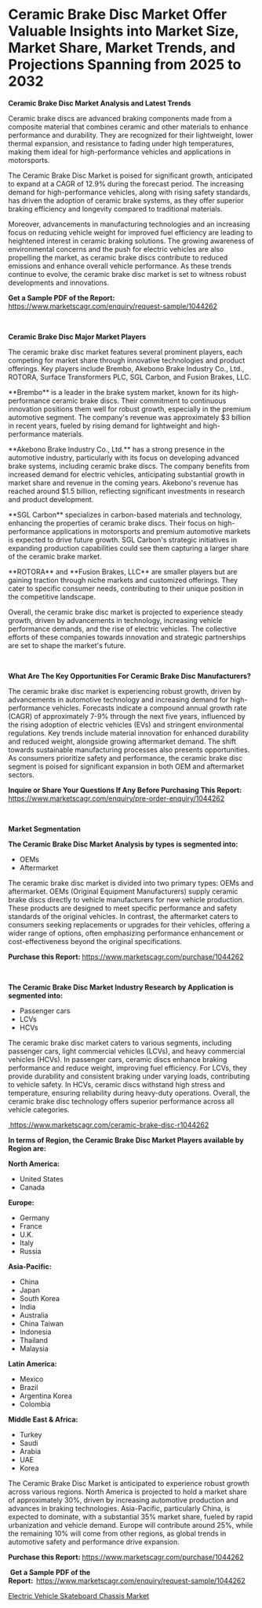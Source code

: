 <p><h1>Ceramic Brake Disc Market Offer Valuable Insights into Market Size, Market Share, Market Trends, and Projections Spanning from 2025 to 2032</h1></p><p><strong>Ceramic Brake Disc Market Analysis and Latest Trends</strong></p>
<p><p>Ceramic brake discs are advanced braking components made from a composite material that combines ceramic and other materials to enhance performance and durability. They are recognized for their lightweight, lower thermal expansion, and resistance to fading under high temperatures, making them ideal for high-performance vehicles and applications in motorsports.</p><p>The Ceramic Brake Disc Market is poised for significant growth, anticipated to expand at a CAGR of 12.9% during the forecast period. The increasing demand for high-performance vehicles, along with rising safety standards, has driven the adoption of ceramic brake systems, as they offer superior braking efficiency and longevity compared to traditional materials. </p><p>Moreover, advancements in manufacturing technologies and an increasing focus on reducing vehicle weight for improved fuel efficiency are leading to heightened interest in ceramic braking solutions. The growing awareness of environmental concerns and the push for electric vehicles are also propelling the market, as ceramic brake discs contribute to reduced emissions and enhance overall vehicle performance. As these trends continue to evolve, the ceramic brake disc market is set to witness robust developments and innovations.</p></p>
<p><strong>Get a Sample PDF of the Report:&nbsp;</strong> <a href="https://www.marketscagr.com/enquiry/request-sample/1044262?utm_campaign=2935&utm_medium=2&utm_source=Github&utm_content=ia&utm_term=30032025&utm_id=ceramic-brake-disc">https://www.marketscagr.com/enquiry/request-sample/1044262</a></p>
<p>&nbsp;</p>
<p><strong>Ceramic Brake Disc Major Market Players</strong></p>
<p><p>The ceramic brake disc market features several prominent players, each competing for market share through innovative technologies and product offerings. Key players include Brembo, Akebono Brake Industry Co., Ltd., ROTORA, Surface Transformers PLC, SGL Carbon, and Fusion Brakes, LLC.</p><p>**Brembo** is a leader in the brake system market, known for its high-performance ceramic brake discs. Their commitment to continuous innovation positions them well for robust growth, especially in the premium automotive segment. The company's revenue was approximately $3 billion in recent years, fueled by rising demand for lightweight and high-performance materials.</p><p>**Akebono Brake Industry Co., Ltd.** has a strong presence in the automotive industry, particularly with its focus on developing advanced brake systems, including ceramic brake discs. The company benefits from increased demand for electric vehicles, anticipating substantial growth in market share and revenue in the coming years. Akebono's revenue has reached around $1.5 billion, reflecting significant investments in research and product development.</p><p>**SGL Carbon** specializes in carbon-based materials and technology, enhancing the properties of ceramic brake discs. Their focus on high-performance applications in motorsports and premium automotive markets is expected to drive future growth. SGL Carbon's strategic initiatives in expanding production capabilities could see them capturing a larger share of the ceramic brake market.</p><p>**ROTORA** and **Fusion Brakes, LLC** are smaller players but are gaining traction through niche markets and customized offerings. They cater to specific consumer needs, contributing to their unique position in the competitive landscape.</p><p>Overall, the ceramic brake disc market is projected to experience steady growth, driven by advancements in technology, increasing vehicle performance demands, and the rise of electric vehicles. The collective efforts of these companies towards innovation and strategic partnerships are set to shape the market's future.</p></p>
<p>&nbsp;</p>
<p><strong>What Are The Key Opportunities For Ceramic Brake Disc Manufacturers?</strong></p>
<p><p>The ceramic brake disc market is experiencing robust growth, driven by advancements in automotive technology and increasing demand for high-performance vehicles. Forecasts indicate a compound annual growth rate (CAGR) of approximately 7-9% through the next five years, influenced by the rising adoption of electric vehicles (EVs) and stringent environmental regulations. Key trends include material innovation for enhanced durability and reduced weight, alongside growing aftermarket demand. The shift towards sustainable manufacturing processes also presents opportunities. As consumers prioritize safety and performance, the ceramic brake disc segment is poised for significant expansion in both OEM and aftermarket sectors.</p></p>
<p><strong>Inquire or Share Your Questions If Any Before Purchasing This Report:</strong> <a href="https://www.marketscagr.com/enquiry/pre-order-enquiry/1044262?utm_campaign=2935&utm_medium=2&utm_source=Github&utm_content=ia&utm_term=30032025&utm_id=ceramic-brake-disc">https://www.marketscagr.com/enquiry/pre-order-enquiry/1044262</a></p>
<p>&nbsp;</p>
<p><strong>Market Segmentation</strong></p>
<p><strong>The Ceramic Brake Disc Market Analysis by types is segmented into:</strong></p>
<p><ul><li>OEMs</li><li>Aftermarket</li></ul></p>
<p><p>The ceramic brake disc market is divided into two primary types: OEMs and aftermarket. OEMs (Original Equipment Manufacturers) supply ceramic brake discs directly to vehicle manufacturers for new vehicle production. These products are designed to meet specific performance and safety standards of the original vehicles. In contrast, the aftermarket caters to consumers seeking replacements or upgrades for their vehicles, offering a wider range of options, often emphasizing performance enhancement or cost-effectiveness beyond the original specifications.</p></p>
<p><strong>Purchase this Report:&nbsp;</strong><a href="https://www.marketscagr.com/purchase/1044262?utm_campaign=2935&utm_medium=2&utm_source=Github&utm_content=ia&utm_term=30032025&utm_id=ceramic-brake-disc">https://www.marketscagr.com/purchase/1044262</a></p>
<p>&nbsp;</p>
<p><strong>The Ceramic Brake Disc Market Industry Research by Application is segmented into:</strong></p>
<p><ul><li>Passenger cars</li><li>LCVs</li><li>HCVs</li></ul></p>
<p><p>The ceramic brake disc market caters to various segments, including passenger cars, light commercial vehicles (LCVs), and heavy commercial vehicles (HCVs). In passenger cars, ceramic discs enhance braking performance and reduce weight, improving fuel efficiency. For LCVs, they provide durability and consistent braking under varying loads, contributing to vehicle safety. In HCVs, ceramic discs withstand high stress and temperature, ensuring reliability during heavy-duty operations. Overall, the ceramic brake disc technology offers superior performance across all vehicle categories.</p></p>
<p><a href="https://www.marketscagr.com/ceramic-brake-disc-r1044262?utm_campaign=2935&utm_medium=2&utm_source=Github&utm_content=ia&utm_term=30032025&utm_id=ceramic-brake-disc">&nbsp;https://www.marketscagr.com/ceramic-brake-disc-r1044262</a></p>
<p><strong>In terms of Region, the Ceramic Brake Disc Market Players available by Region are:</strong></p>
<p>
    <p> <strong> North America: </strong>
        <ul>
            <li>United States</li>
            <li>Canada</li>
        </ul>
        </p> 
    <p> <strong> Europe: </strong>
        <ul>
            <li>Germany</li>
            <li>France</li>
            <li>U.K.</li>
            <li>Italy</li>
            <li>Russia</li>
        </ul>
        </p> 
    <p> <strong> Asia-Pacific: </strong>
        <ul>
            <li>China</li>
            <li>Japan</li>
            <li>South Korea</li>
            <li>India</li>
            <li>Australia</li>
            <li>China Taiwan</li>
            <li>Indonesia</li>
            <li>Thailand</li>
            <li>Malaysia</li>
        </ul>
        </p> 
    <p> <strong> Latin America: </strong>
        <ul>
            <li>Mexico</li>
            <li>Brazil</li>
            <li>Argentina Korea</li>
            <li>Colombia</li>
        </ul>
        </p> 
    <p> <strong> Middle East & Africa: </strong>
        <ul>
            <li>Turkey</li>
            <li>Saudi</li>
            <li>Arabia</li>
            <li>UAE</li>
            <li>Korea</li>
        </ul>
    </p>
    </p>
<p><p>The Ceramic Brake Disc Market is anticipated to experience robust growth across various regions. North America is projected to hold a market share of approximately 30%, driven by increasing automotive production and advances in braking technologies. Asia-Pacific, particularly China, is expected to dominate, with a substantial 35% market share, fueled by rapid urbanization and vehicle demand. Europe will contribute around 25%, while the remaining 10% will come from other regions, as global trends in automotive safety and performance drive expansion.</p></p>
<p><strong>Purchase this Report: </strong><a href="https://www.marketscagr.com/purchase/1044262?utm_campaign=2935&utm_medium=2&utm_source=Github&utm_content=ia&utm_term=30032025&utm_id=ceramic-brake-disc">https://www.marketscagr.com/purchase/1044262</a></p>
<p>&nbsp;<strong>Get a Sample PDF of the Report:&nbsp;&nbsp;</strong><a href="https://www.marketscagr.com/enquiry/request-sample/1044262?utm_campaign=2935&utm_medium=2&utm_source=Github&utm_content=ia&utm_term=30032025&utm_id=ceramic-brake-disc">https://www.marketscagr.com/enquiry/request-sample/1044262</a></p>
<p><strong></strong></p>
<p><p><a href="https://github.com/djibenesha/Market-Research-Report-List-1/blob/main/electric-vehicle-skateboard-chassis-market.md?utm_campaign=2935&utm_medium=2&utm_source=Github&utm_content=ia&utm_term=30032025&utm_id=ceramic-brake-disc">Electric Vehicle Skateboard Chassis Market</a></p></p>